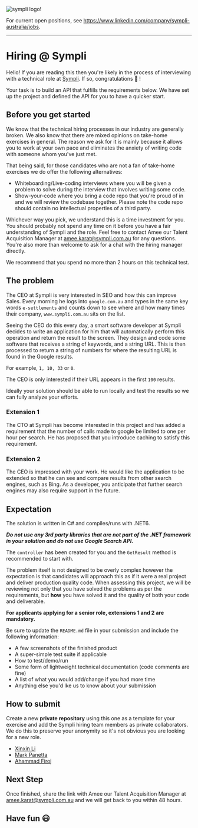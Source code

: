 ![sympli logo!](https://www.sympli.com.au/wp-content/uploads/sympli-logo-black.svg)

For current open positions, see <https://www.linkedin.com/company/sympli-australia/jobs>.

------------------------------------

# Hiring @ Sympli

Hello! If you are reading this then you're likely in the process of interviewing with a technical role at [Sympli](https://www.sympli.com.au/). If so, congratulations :tada: !

Your task is to build an API that fulfills the requirements below. We have set up the project and defined the API for you to have a quicker start.

## Before you get started

We know that the technical hiring processes in our industry are generally broken. We also know that there are mixed opinions on take-home exercises in general. The reason we ask for it is mainly because it allows you to work at your own pace and eliminates the anxiety of writing code with someone whom you've just met.

That being said, for those candidates who are not a fan of take-home exercises we do offer the following alternatives:
- Whiteboarding/Live-coding interviews where you will be given a problem to solve during the interview that involves writing some code.
- Show-your-code where you bring a code repo that you're proud of in and we will review the codebase together. Please note the code repo should contain no intellectual properties of a third party.

Whichever way you pick, we understand this is a time investment for you. You should probably not spend any time on it before you have a fair understanding of Sympli and the role. Feel free to contact Amee our Talent Acquisition Manager at <amee.karat@sympli.com.au> for any questions. You're also more than welcome to ask for a chat with the hiring manager directly.

We recommend that you spend no more than 2 hours on this technical test.

## The problem

The CEO at Sympli is very interested in SEO and how this can improve Sales. Every morning he logs into `google.com.au` and types in the same key words `e-settlements` and counts down to see where and how many times their company, `www.sympli.com.au` sits on the list.

Seeing the CEO do this every day, a smart software developer at Sympli decides to write an application for him that will automatically perform this operation and return the result to the screen. They design and code some software that receives a string of keywords, and a string URL. This is then processed to return a string of numbers for where the resulting URL is found in the Google results.

For example, `1, 10, 33` or `0`.

The CEO is only interested if their URL appears in the first `100` results.

Ideally your solution should be able to run locally and test the results so we can fully analyze your efforts.

### Extension 1

The CTO at Sympli has become interested in this project and has added a requirement that the number of calls made to google be limited to one per hour per search. He has proposed that you introduce caching to satisfy this requirement.

### Extension 2

The CEO is impressed with your work. He would like the application to be extended so that he can see and compare results from other search engines, such as Bing. As a developer, you anticipate that further search engines may also require support in the future.

## Expectation
The solution is written in C# and compiles/runs with .NET6.

***Do not use any 3rd party libraries that are not part of the .NET framework in your solution and do not use Google Search API.***

The `controller` has been created for you and the `GetResult` method is recommended to start with.

The problem itself is not designed to be overly complex however the expectation is that candidates will approach this as if it were a real project and deliver production quality code. When assessing this project, we will be reviewing not only that you have solved the problems as per the requirements, but **how** you have solved it and the quality of both your code and deliverable.

**For applicants applying for a senior role, extensions 1 and 2 are mandatory.**

Be sure to update the `README.md` file in your submission and include the following information:
- A few screenshots of the finished product
- A super-simple test suite if applicable
- How to test/demo/run
- Some form of lightweight technical documentation (code comments are fine)
- A list of what you would add/change if you had more time
- Anything else you'd lke us to know about your submission

## How to submit

Create a new **private repository** using this one as a template for your exercise and add the Sympli hiring team members as private collaborators. We do this to preserve your anonymity so it's not obvious you are looking for a new role.
- [Xinxin Li](https://github.com/xinxin-sympli)
- [Mark Panetta](https://github.com/mjpanetta)
- [Ahammad Firoj](https://github.com/ahammad-firoj)

## Next Step

Once finished, share the link with Amee our Talent Acquisition Manager at <amee.karat@sympli.com.au> and we will get back to you within 48 hours.

## Have fun  :smiley:
